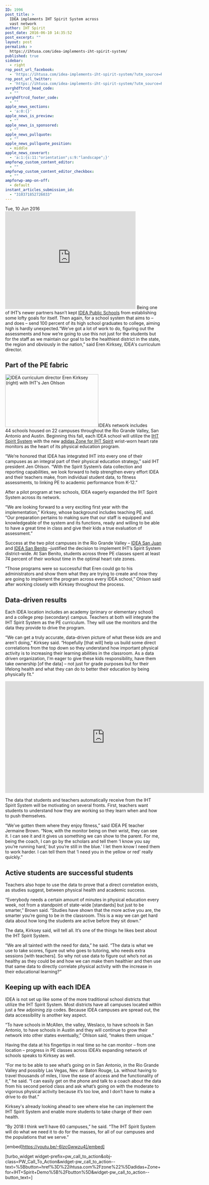 ```yaml
---
ID: 1996
post_title: >
  IDEA implements IHT Spirit System across
  vast network
author: IHT Spirit
post_date: 2016-06-10 14:35:52
post_excerpt: ""
layout: post
permalink: >
  https://ihtusa.com/idea-implements-iht-spirit-system/
published: true
sidebar:
  - right
rop_post_url_facebook:
  - 'https://ihtusa.com/idea-implements-iht-spirit-system/?utm_source=ReviveOldPost&utm_medium=social&utm_campaign=ReviveOldPost'
rop_post_url_twitter:
  - 'https://ihtusa.com/idea-implements-iht-spirit-system/?utm_source=ReviveOldPost&utm_medium=social&utm_campaign=ReviveOldPost'
avrghdftrcd_head_code:
  - ""
avrghdftrcd_footer_code:
  - ""
apple_news_sections:
  - 'a:0:{}'
apple_news_is_preview:
  - ""
apple_news_is_sponsored:
  - ""
apple_news_pullquote:
  - ""
apple_news_pullquote_position:
  - middle
apple_news_coverart:
  - 'a:1:{s:11:"orientation";s:9:"landscape";}'
ampforwp_custom_content_editor:
  - ""
ampforwp_custom_content_editor_checkbox:
  - ""
ampforwp-amp-on-off:
  - default
instant_articles_submission_id:
  - "310371852726033"
---
```

<article>Tue, 10 Jun 2016<iframe src="https://www.youtube.com/embed/-gLlh0DqEps" width="420" height="315" frameborder="0" allowfullscreen="allowfullscreen"></iframe>
Being one of IHT’s newer partners hasn’t kept <a href="http://www.ideapublicschools.org/" target="_blank" rel="noopener noreferrer">IDEA Public Schools</a> from establishing some lofty goals for itself. Then again, for a school system that aims to – and does – send 100 percent of its high school graduates to college, aiming high is hardly unexpected.<!--more-->“We’ve got a lot of work to do, figuring out the assessments and how we’re going to use this not just for the students but for the staff as we maintain our goal to be the healthiest district in the state, the region and obviously in the nation,” said Eren Kirksey, IDEA's curriculum director.
<h2>Part of the PE fabric</h2>
<a href="https://ihtusa.com/wp-content/uploads/2016/06/Jen-Eren.jpg"><img class="alignleft size-medium wp-image-1997" src="https://ihtusa.com/wp-content/uploads/2016/06/Jen-Eren-300x170.jpg" alt="IDEA curriculum director Eren Kirksey (right) with IHT's Jen Ohlson" width="300" height="170" /></a>IDEA’s network includes 44 schools housed on 22 campuses throughout the Rio Grande Valley, San Antonio and Austin. Beginning this fall, each IDEA school will utilize the <a href="https://ihtusa.com/spirit-system" target="_blank" rel="noopener noreferrer">IHT Spirit System</a> with the new <a href="https://ihtusa.com/zone/" target="_blank" rel="noopener noreferrer">adidas Zone for IHT Spirit</a> wrist-worn heart rate monitors as the heart of its physical education program.

“We’re honored that IDEA has integrated IHT into every one of their campuses as an integral part of their physical education strategy,” said IHT president Jen Ohlson. “With the Spirit System’s data collection and reporting capabilities, we look forward to help strengthen every effort IDEA and their teachers make, from individual student data, to fitness assessments, to linking PE to academic performance from K-12.”

After a pilot program at two schools, IDEA eagerly expanded the IHT Spirit System across its network.

“We are looking forward to a very exciting first year with the implementation,” Kirksey, whose background includes teaching PE, said. “Our preparation pertains to making sure that our staff is equipped and knowledgeable of the system and its functions, ready and willing to be able to have a great time in class and give their kids a true evaluation of assessment.”

Success at the two pilot campuses in the Rio Grande Valley – <a href="http://www.ideapublicschools.org/our-schools/idea-san-juan" target="_blank" rel="noopener noreferrer">IDEA San Juan</a> and <a href="http://www.ideapublicschools.org/our-schools/idea-san-benito" target="_blank" rel="noopener noreferrer">IDEA San Benito</a> –justified the decision to implement IHT’s Spirit System district-wide. At San Benito, students across three PE classes spent at least 74 percent of their workout time in the optimal heart rate zones.

“Those programs were so successful that Eren could go to his administrators and show them what they are trying to create and now they are going to implement the program across every IDEA school,” Ohlson said after working closely with Kirksey throughout the process.
<h2>Data-driven results</h2>
Each IDEA location includes an academy (primary or elementary school) and a college prep (secondary) campus. Teachers at both will integrate the IHT Spirit System as the PE curriculum. They will use the monitors and the data they provide to drive the program.

“We can get a truly accurate, data-driven picture of what these kids are and aren’t doing,” Kirksey said. “Hopefully [that will] help us build some direct correlations from the top down so they understand how important physical activity is to increasing their learning abilities in the classroom. As a data driven organization, I'm eager to give these kids responsibility, have them take ownership [of the data] – not just for grade purposes but for their lifelong health and what they can do to better their education by being physically fit.”

<iframe src="https://player.vimeo.com/video/170115292" width="640" height="360" frameborder="0" allowfullscreen="allowfullscreen"></iframe>

The data that students and teachers automatically receive from the IHT Spirit System will be motivating on several fronts. First, teachers want students to understand how they are working so they learn when and how to push themselves.

“We’ve gotten them where they enjoy fitness,” said IDEA PE teacher Jermaine Brown. “Now, with the monitor being on their wrist, they can see it. I can see it and it gives us something we can show to the parent. For me, being the coach, I can go by the scholars and tell them ‘I know you say you’re running hard,’ but you’re still in the blue.’ I let them know I need them to work harder. I can tell them that ‘I need you in the yellow or red’ really quickly.”
<h2>Active students are successful students</h2>
Teachers also hope to use the data to prove that a direct correlation exists, as studies suggest, between physical health and academic success.

“Everybody needs a certain amount of minutes in physical education every week, not from a standpoint of state-wide [standards] but just to be smarter,” Brown said. “Studies have shown that the more active you are, the smarter you’re going to be in the classroom. This is a way we can get hard data about how long the students are active before they sit down.”

The data, Kirksey said, will tell all. It’s one of the things he likes best about the IHT Spirit System.

“We are all tainted with the need for data,” he said. “The data is what we use to take scores, figure out who goes to tutoring, who needs extra sessions [with teachers]. So why not use data to figure out who’s not as healthy as they could be and how we can make them healthier and then use that same data to directly correlate physical activity with the increase in their educational learning?”
<h2>Keeping up with each IDEA</h2>
IDEA is not set up like some of the more traditional school districts that utilize the IHT Spirit System. Most districts have all campuses located within just a few adjoining zip codes. Because IDEA campuses are spread out, the data accessibility is another key aspect.

“To have schools in McAllen, the valley, Weslaco, to have schools in San Antonio, to have schools in Austin and they will continue to grow their network into other states eventually,” Ohlson said, “makes them unique.”

Having the data at his fingertips in real time so he can monitor – from one location – progress in PE classes across IDEA’s expanding network of schools speaks to Kirksey as well.

“For me to be able to see what’s going on in San Antonio, in the Rio Grande Valley and possibly Las Vegas, Nev. or Baton Rouge, La. without having to travel thousands of miles, I love the ease of access and the functionality of it,” he said. “I can easily get on the phone and talk to a coach about the data from his second period class and ask what’s going on with the moderate to vigorous physical activity because it’s too low, and I don’t have to make a drive to do that.”

Kirksey's already looking ahead to see where else he can implement the IHT Spirit System and enable more students to take charge of their own health.

“By 2018 I think we’ll have 60 campuses,” he said. “The IHT Spirit System will do what we need it to do for the masses, for all of our campuses and the populations that we serve.”

[embed]https://youtu.be/-6IzcGwwzu4[/embed]

</article>[turbo_widget widget-prefix=pw_call_to_action&obj-class=PW_Call_To_Action&widget-pw_call_to_action--text=%5Bbutton+href%3D%22ihtusa.com%2Fzone%22%5Dadidas+Zone+for+IHT+Spirit+Demo%5B%2Fbutton%5D&widget-pw_call_to_action--button_text=]

&nbsp;